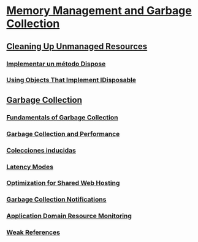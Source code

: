 # [Memory Management and Garbage Collection](memory-management-and-gc.md)
## [Cleaning Up Unmanaged Resources](unmanaged.md)
### [Implementar un método Dispose](implementing-dispose.md)
### [Using Objects That Implement IDisposable](using-objects.md)
## [Garbage Collection](index.md)
### [Fundamentals of Garbage Collection](fundamentals.md)
### [Garbage Collection and Performance](performance.md)
### [Colecciones inducidas](induced.md)
### [Latency Modes](latency.md)
### [Optimization for Shared Web Hosting](optimization-for-shared-web-hosting.md)
### [Garbage Collection Notifications](notifications.md)
### [Application Domain Resource Monitoring](app-domain-resource-monitoring.md)
### [Weak References](weak-references.md)

